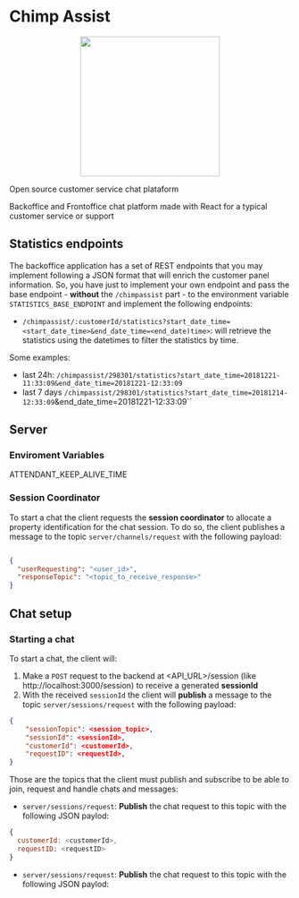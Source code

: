 # Chimp Assist

<p align="center">
  <img height="250" src="https://res.cloudinary.com/stutzsolucoes/image/upload/c_crop,h_308/v1539906576/noun_Cabin_Monkey_774328_yxidcr.png">
</p>

Open source customer service chat plataform

Backoffice and Frontoffice chat platform made with React for a typical customer service or support

## Statistics endpoints

The backoffice application has a set of REST endpoints that you may implement following a JSON format that will enrich the customer panel information. So, you have just to implement your own endpoint and pass the base endpoint - **without** the `/chimpassist` part - to the environment variable `STATISTICS_BASE_ENDPOINT` and implement the following endpoints:

- `/chimpassist/:customerId/statistics?start_date_time=<start_date_time>&end_date_time=<end_date)time>`: will retrieve the statistics using the datetimes to filter the statistics by time.

Some examples:

- last 24h: `/chimpassist/298301/statistics?start_date_time=20181221-11:33:09&end_date_time=20181221-12:33:09`
- last 7 days `/chimpassist/298301/statistics?start_date_time=20181214-12:33:09`&end_date_time=20181221-12:33:09``


## Server

### Enviroment Variables

ATTENDANT_KEEP_ALIVE_TIME

### Session Coordinator

To start a chat the client requests the **session coordinator** to allocate a property identification for the chat session. To do so, the client publishes a message to the topic `server/channels/request` with the following payload:

```JSON

{
  "userRequesting": "<user_id>",
  "responseTopic": "<topic_to_receive_response>"
}

```

## Chat setup

### Starting a chat

To start a chat, the client will:

1) Make a `POST` request to the backend at <API_URL>/session (like http://localhost:3000/session) to receive a generated **sessionId**
2) With the received `sessionId` the client will **publish** a message to the topic `server/sessions/request` with the following payload:

```json
{
    "sessionTopic": <session_topic>,
    "sessionId": <sessionId>,
    "customerId": <customerId>,
    "requestID": <requestId>,
}
```

Those are the topics that the client must publish and subscribe to be able to join, request and handle chats and messages:

- `server/sessions/request`: **Publish** the chat request to this topic with the following JSON paylod:

```javascript
{
  customerId: <customerId>,
  requestID: <requestID>
}
```

- `server/sessions/request`: **Publish** the chat request to this topic with the following JSON paylod:
